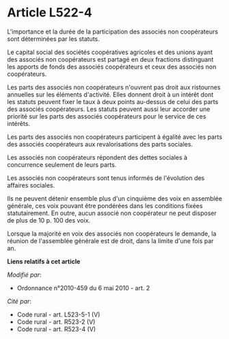 # Article L522-4

L'importance et la durée de la participation des associés non coopérateurs sont déterminées par les statuts.

Le capital social des sociétés coopératives agricoles et des unions ayant des associés non coopérateurs est partagé en deux
fractions distinguant les apports de fonds des associés coopérateurs et ceux des associés non coopérateurs.

Les parts des associés non coopérateurs n'ouvrent pas droit aux ristournes annuelles sur les éléments d'activité. Elles
donnent droit à un intérêt dont les statuts peuvent fixer le taux à deux points au-dessus de celui des parts des associés
coopérateurs. Les statuts peuvent aussi leur accorder une priorité sur les parts des associés coopérateurs pour le service de
ces intérêts.

Les parts des associés non coopérateurs participent à égalité avec les parts des associés coopérateurs aux revalorisations
des parts sociales.

Les associés non coopérateurs répondent des dettes sociales à concurrence seulement de leurs parts.

Les associés non coopérateurs sont tenus informés de l'évolution des affaires sociales.

Ils ne peuvent détenir ensemble plus d'un cinquième des voix en assemblée générale, ces voix pouvant être pondérées dans les
conditions fixées statutairement. En outre, aucun associé non coopérateur ne peut disposer de plus de 10 p. 100 des voix.

Lorsque la majorité en voix des associés non coopérateurs le demande, la réunion de l'assemblée générale est de droit, dans
la limite d'une fois par an.

**Liens relatifs à cet article**

_Modifié par_:

  - Ordonnance n°2010-459 du 6 mai 2010 - art. 2

_Cité par_:

  - Code rural - art. L523-5-1 (V)
  - Code rural - art. R523-2 (V)
  - Code rural - art. R523-4 (V)
